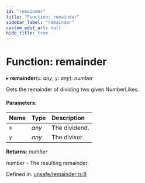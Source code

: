```yaml
---
id: "remainder"
title: "Function: remainder"
sidebar_label: "remainder"
custom_edit_url: null
hide_title: true
---
```


# Function: remainder

▸ **remainder**(`x`: *any*, `y`: *any*): *number*

Gets the remainder of dividing two given NumberLikes.

#### Parameters:

Name | Type | Description |
:------ | :------ | :------ |
`x` | *any* | The dividend.   |
`y` | *any* | The divisor.   |

**Returns:** *number*

number - The resulting remainder.

Defined in: [unsafe/remainder.ts:8](https://github.com/diced/hikidashi/blob/1f00be1/src/unsafe/remainder.ts#L8)
